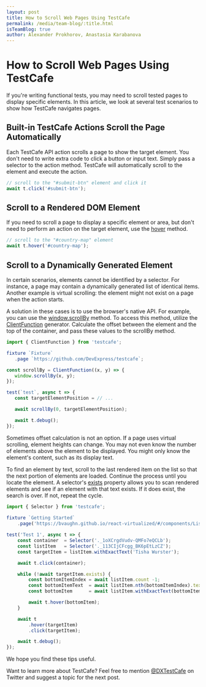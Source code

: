 ```yaml
---
layout: post
title: How to Scroll Web Pages Using TestCafe
permalink: /media/team-blog/:title.html
isTeamBlog: true
author: Alexander Prokhorov, Anastasia Karabanova
---
```

# How to Scroll Web Pages Using TestCafe

If you're writing functional tests, you may need to scroll tested pages to display specific elements. In this article, we look at several test scenarios to show how TestCafe navigates pages.

<!--more-->

## Built-in TestCafe Actions Scroll the Page Automatically

Each TestCafe API action scrolls a page to show the target element. You don't need to write extra code to click a button or input text. Simply pass a selector to the action method. TestCafe will automatically scroll to the element and execute the action.

```js
// scroll to the "#submit-btn" element and click it
await t.click('#submit-btn');
```

## Scroll to a Rendered DOM Element

If you need to scroll a page to display a specific element or area, but don't need to perform an action on the target element, use the [hover](https://devexpress.github.io/testcafe/documentation/test-api/actions/hover.html) method.

```js
// scroll to the "#country-map" element
await t.hover('#country-map');
```

## Scroll to a Dynamically Generated Element

In certain scenarios, elements cannot be identified by a selector. For instance, a page may contain a dynamically generated list of identical items. Another example is virtual scrolling: the element might not exist on a page when the action starts.

A solution in these cases is to use the browser's native API. For example, you can use the [window.scrollBy](https://developer.mozilla.org/en-US/docs/Web/API/Window/scrollBy) method. To access this method, utilize the [ClientFunction](https://devexpress.github.io/testcafe/documentation/test-api/obtaining-data-from-the-client/#creating-client-functions) generator. Calculate the offset between the element and the top of the container, and pass these values to the scrollBy method.

```js
import { ClientFunction } from 'testcafe';

fixture `Fixture`
   .page `https://github.com/DevExpress/testcafe`;

const scrollBy = ClientFunction((x, y) => {
   window.scrollBy(x, y);
});

test(`test`, async t => {
   const targetElementPosition = // ...

   await scrollBy(0, targetElementPosition);

   await t.debug();
});
```

Sometimes offset calculation is not an option. If a page uses virtual scrolling, element heights can change. You may not even know the number of elements above the element to be displayed. You might only know the element's content, such as its display text.

To find an element by text, scroll to the last rendered item on the list so that the next portion of elements are loaded. Continue the process until you locate the element. A selector's [exists](https://devexpress.github.io/testcafe/documentation/test-api/selecting-page-elements/selectors/using-selectors.html#check-if-an-element-exists) property allows you to scan rendered elements and see if an element with that text exists. If it does exist, the search is over. If not, repeat the cycle.

```js
import { Selector } from 'testcafe';
  
fixture `Getting Started`
    .page('https://bvaughn.github.io/react-virtualized/#/components/List')

test('Test 1', async t => {
    const container  = Selector('._1oXCrgdVudv-QMFo7eQCLb');
    const listItem   = Selector('._113CIjCFcgg_BK6pEtLzCZ');
    const targetItem = listItem.withExactText('Tisha Wurster');

    await t.click(container);

    while (!await targetItem.exists) {
        const bottomItemIndex = await listItem.count -1;
        const bottomItemText  = await listItem.nth(bottomItemIndex).textContent;
        const bottomItem      = await listItem.withExactText(bottomItemText);

        await t.hover(bottomItem);
    }

    await t
        .hover(targetItem)
        .click(targetItem);

    await t.debug();
});
```

We hope you find these tips useful.

Want to learn more about TestCafe? Feel free to mention [@DXTestCafe](https://twitter.com/DXTestCafe) on Twitter and suggest a topic for the next post.
